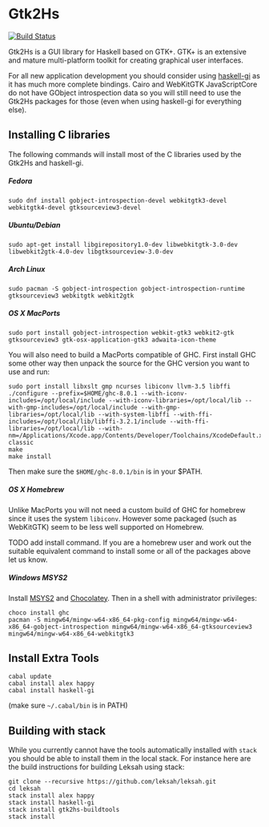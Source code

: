 # Gtk2Hs

[![Build Status](https://secure.travis-ci.org/gtk2hs/gtk2hs.png)](http://travis-ci.org/gtk2hs/gtk2hs)

Gtk2Hs is a GUI library for Haskell based on GTK+. GTK+ is an extensive and mature multi-platform toolkit
for creating graphical user interfaces.

For all new application development you should consider
using [haskell-gi](https://github.com/haskell-gi/haskell-gi) as it has much more complete bindings.
Cairo and WebKitGTK JavaScriptCore do not have GObject introspection data so you will still need to use
the Gtk2Hs packages for those (even when using haskell-gi for everything else).

## Installing C libraries

The following commands will install most of the C libraries used by the Gtk2Hs and haskell-gi. 

##### Fedora
`sudo dnf install gobject-introspection-devel webkitgtk3-devel  webkitgtk4-devel gtksourceview3-devel`

##### Ubuntu/Debian
`sudo apt-get install libgirepository1.0-dev libwebkitgtk-3.0-dev libwebkit2gtk-4.0-dev libgtksourceview-3.0-dev`

##### Arch Linux
`sudo pacman -S gobject-introspection gobject-introspection-runtime gtksourceview3 webkitgtk webkit2gtk`

##### OS X MacPorts
`sudo port install gobject-introspection webkit-gtk3 webkit2-gtk gtksourceview3 gtk-osx-application-gtk3 adwaita-icon-theme`

You will also need to build a MacPorts compatible of GHC.  First install GHC some other way then unpack the source for the GHC version you want to use and run:

    sudo port install libxslt gmp ncurses libiconv llvm-3.5 libffi
    ./configure --prefix=$HOME/ghc-8.0.1 --with-iconv-includes=/opt/local/include --with-iconv-libraries=/opt/local/lib --with-gmp-includes=/opt/local/include --with-gmp-libraries=/opt/local/lib --with-system-libffi --with-ffi-includes=/opt/local/lib/libffi-3.2.1/include --with-ffi-libraries=/opt/local/lib --with-nm=/Applications/Xcode.app/Contents/Developer/Toolchains/XcodeDefault.xctoolchain/usr/bin/nm-classic
    make
    make install

Then make sure the `$HOME/ghc-8.0.1/bin` is in your $PATH.

##### OS X Homebrew
Unlike MacPorts you will not need a custom build of GHC for homebrew since it uses the system `libiconv`.  However
some packaged (such as WebKitGTK) seem to be less well supported on Homebrew.

TODO add install command. If you are a homebrew user and work out the suitable equivalent command to install some or all of the packages above let us know.

##### Windows MSYS2
Install [MSYS2](https://msys2.github.io/) and [Chocolatey](https://chocolatey.org/).  Then in a shell with administrator privileges:

    choco install ghc
    pacman -S mingw64/mingw-w64-x86_64-pkg-config mingw64/mingw-w64-x86_64-gobject-introspection mingw64/mingw-w64-x86_64-gtksourceview3 mingw64/mingw-w64-x86_64-webkitgtk3

## Install Extra Tools

    cabal update
    cabal install alex happy
    cabal install haskell-gi

(make sure `~/.cabal/bin` is in PATH)

## Building with stack

While you currently cannot have the tools automatically installed with `stack` you should be able to install them
in the local stack.  For instance here are the build instructions for building Leksah using stack:

```
git clone --recursive https://github.com/leksah/leksah.git
cd leksah
stack install alex happy
stack install haskell-gi
stack install gtk2hs-buildtools
stack install
```
